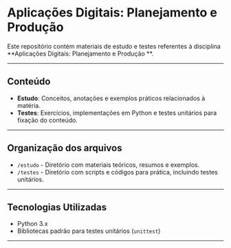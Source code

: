 # Aplicações Digitais: Planejamento e Produção 

Este repositório contém materiais de estudo e testes referentes à disciplina **Aplicações Digitais: Planejamento e Produção **.

---

## Conteúdo

- **Estudo**: Conceitos, anotações e exemplos práticos relacionados à matéria.
- **Testes**: Exercícios, implementações em Python e testes unitários para fixação do conteúdo.

---

## Organização dos arquivos

- `/estudo` - Diretório com materiais teóricos, resumos e exemplos.
- `/testes` - Diretório com scripts e códigos para prática, incluindo testes unitários.

---

## Tecnologias Utilizadas

- Python 3.x
- Bibliotecas padrão para testes unitários (`unittest`)

---

